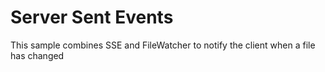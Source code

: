 # Server Sent Events

This sample combines SSE and FileWatcher to notify the client when a file has changed

